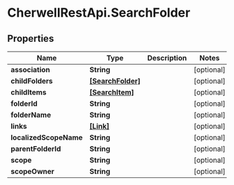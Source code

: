 # CherwellRestApi.SearchFolder

## Properties
Name | Type | Description | Notes
------------ | ------------- | ------------- | -------------
**association** | **String** |  | [optional] 
**childFolders** | [**[SearchFolder]**](SearchFolder.md) |  | [optional] 
**childItems** | [**[SearchItem]**](SearchItem.md) |  | [optional] 
**folderId** | **String** |  | [optional] 
**folderName** | **String** |  | [optional] 
**links** | [**[Link]**](Link.md) |  | [optional] 
**localizedScopeName** | **String** |  | [optional] 
**parentFolderId** | **String** |  | [optional] 
**scope** | **String** |  | [optional] 
**scopeOwner** | **String** |  | [optional] 


